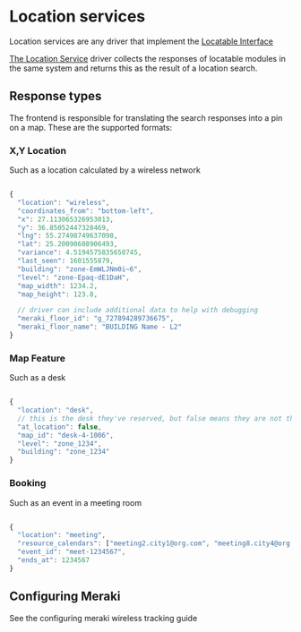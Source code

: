 # Location services

Location services are any driver that implement the [Locatable Interface](https://github.com/PlaceOS/driver/blob/master/src/placeos-driver/interface/locatable.cr)

[The Location Service](https://github.com/PlaceOS/drivers/blob/master/drivers/place/location_services.cr) driver collects the responses of locatable modules in the same system and returns this as the result of a location search.


## Response types

The frontend is responsible for translating the search responses into a pin on a map.
These are the supported formats:


### X,Y Location

Such as a location calculated by a wireless network

```javascript

{
  "location": "wireless",
  "coordinates_from": "bottom-left",
  "x": 27.113065326953013,
  "y": 36.85052447328469,
  "lng": 55.27498749637098,
  "lat": 25.20090608906493,
  "variance": 4.5194575835650745,
  "last_seen": 1601555879,
  "building": "zone-EmWLJNm0i~6",
  "level": "zone-Epaq-dE1DaH",
  "map_width": 1234.2,
  "map_height": 123.8,

  // driver can include additional data to help with debugging
  "meraki_floor_id": "g_727894289736675",
  "meraki_floor_name": "BUILDING Name - L2"
}

```


### Map Feature

Such as a desk

```javascript

{
  "location": "desk",
  // this is the desk they've reserved, but false means they are not there
  "at_location": false,
  "map_id": "desk-4-1006",
  "level": "zone_1234",
  "building": "zone_1234"
}

```


### Booking

Such as an event in a meeting room

```javascript

{
  "location": "meeting",
  "resource_calendars": ["meeting2.city1@org.com", "meeting8.city4@org.com"],
  "event_id": "meet-1234567",
  "ends_at": 1234567
}

```


## Configuring Meraki

See the configuring meraki wireless tracking guide
